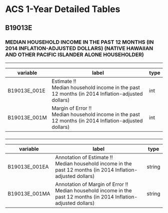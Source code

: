 # ACS 1-Year Detailed Tables

## B19013E

### MEDIAN HOUSEHOLD INCOME IN THE PAST 12 MONTHS (IN 2014 INFLATION-ADJUSTED DOLLARS) (NATIVE HAWAIIAN AND OTHER PACIFIC ISLANDER ALONE HOUSEHOLDER)

___

| variable | label | type |
| ----- | ----- | ----- |
| B19013E_001E | Estimate !!<br>Median household income in the past 12 months (in 2014 Inflation-adjusted dollars) | int |
| B19013E_001M | Margin of Error !!<br>Median household income in the past 12 months (in 2014 Inflation-adjusted dollars) | int |
### 

___

| variable | label | type |
| ----- | ----- | ----- |
| B19013E_001EA | Annotation of Estimate !!<br>Median household income in the past 12 months (in 2014 Inflation-adjusted dollars) | string |
| B19013E_001MA | Annotation of Margin of Error !!<br>Median household income in the past 12 months (in 2014 Inflation-adjusted dollars) | string |

